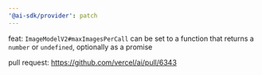 ```yaml
---
'@ai-sdk/provider': patch
---
```


feat: `ImageModelV2#maxImagesPerCall` can be set to a function that returns a `number` or `undefined`, optionally as a promise

pull request: https://github.com/vercel/ai/pull/6343
